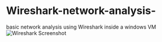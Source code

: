 # Wireshark-network-analysis-
basic network analysis using Wireshark inside a windows VM
![Wireshark Screenshot](Wireshark%20screenshot.png)
